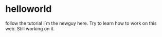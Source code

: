 # helloworld
follow the tutorial
I`m the newguy here. Try to learn how to work on this web.
Still working on it.
